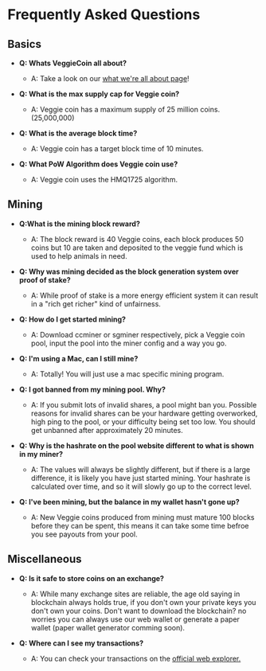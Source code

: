 # Frequently Asked Questions

## Basics

- **Q: Whats VeggieCoin all about?**

	- A: Take a look on our [what we're all about page](/our-goal/Our-Goal.md)!

- **Q: What is the max supply cap for Veggie coin?**

	- A: Veggie coin has a maximum supply of 25 million coins. (25,000,000)
	
- **Q: What is the average block time?**

	- A: Veggie coin has a target block time of 10 minutes.
	
- **Q: What PoW Algorithm does Veggie coin use?**

	- A: Veggie coin uses the HMQ1725 algorithm.

	
## Mining

- **Q:What is the mining block reward?**

	- A: The block reward is 40 Veggie coins, each block produces 50 coins but 10 are taken and deposited to the veggie fund which is used to help animals in need.
	
- **Q: Why was mining decided as the block generation system over proof of stake?**

	- A: While proof of stake is a more energy efficient system it can result in a "rich get richer" kind of unfairness.

- **Q: How do I get started mining?**

	- A: Download ccminer or sgminer respectively, pick a Veggie coin pool, input the pool into the miner config and a way you go.
	
- **Q: I'm using a Mac, can I still mine?**

	- A: Totally! You will just use a mac specific mining program.
	
- **Q: I got banned from my mining pool. Why?**

	- A: If you submit lots of invalid shares, a pool might ban you. Possible reasons for invalid shares can be your hardware getting overworked, high ping to the pool, or your difficulty being set too low. You should get unbanned after approximately 20 minutes.
	
- **Q: Why is the hashrate on the pool website different to what is shown in my miner?**

	- A: The values will always be slightly different, but if there is a large difference, it is likely you have just started mining. Your hashrate is calculated over time, and so it will slowly go up to the correct level.
	
- **Q: I've been mining, but the balance in my wallet hasn't gone up?**

	- A: New Veggie coins produced from mining must mature 100 blocks before they can be spent, this means it can take some time befroe you see payouts from your pool.
	
## Miscellaneous

- **Q: Is it safe to store coins on an exchange?**

	- A: While many exchange sites are reliable, the age old saying in blockchain always holds true, if you don't own your private keys you don't own your coins. Don't want to download the blockchain? no worries you can always use our web wallet or generate a paper wallet (paper wallet generator comming soon).
	
- **Q: Where can I see my transactions?**

	- A: You can check your transactions on the [official web explorer.](http://explorer.veggiecoin.io/)

